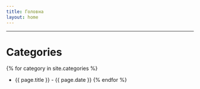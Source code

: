 ```yaml
---
title: Головна
layout: home
---
```


-----

# Categories

{% for category in site.categories %}
  * {{ page.title }} - {{ page.date }}
{% endfor %}